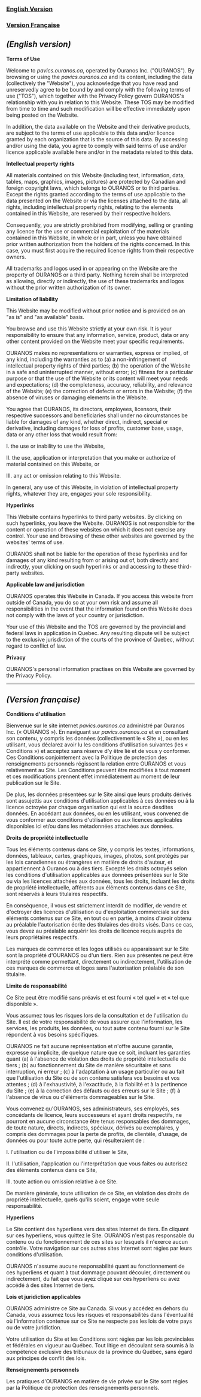 ### [English Version](#english)
### [Version Française](#français)

## <a name="english"></a> *(English version)*

**Terms of Use**

Welcome to *pavics.ouranos.ca*, operated by Ouranos Inc. ("OURANOS"). By
browsing or using the *pavics.ouranos.ca* and its content, including the
data (collectively the "Website"), you acknowledge that you have read
and unreservedly agree to be bound by and comply with the following
terms of use ("TOS"), which together with the Privacy Policy govern
OURANOS's relationship with you in relation to this Website. These TOS
may be modified from time to time and such modification will be
effective immediately upon being posted on the Website.

In addition, the data available on the Website and their derivative
products, are subject to the terms of use applicable to this data and/or
licence granted by each organization that is the source of this data. By
accessing and/or using the data, you agree to comply with said terms of
use and/or licence applicable available here and/or in the metadata
related to this data.

**Intellectual property rights**

All materials contained on this Website (including text, information,
data, tables, maps, graphics, images, pictures) are protected by
Canadian and foreign copyright laws, which belongs to OURANOS or to
third parties. Except the rights granted according to the terms of use
applicable to the data presented on the Website or via the licenses
attached to the data, all rights, including intellectual property
rights, relating to the elements contained in this Website, are reserved
by their respective holders.

Consequently, you are strictly prohibited from modifying, selling or
granting any licence for the use or commercial exploitation of the
materials contained in this Website, in whole or in part, unless you
have obtained prior written authorization from the holders of the rights
concerned. In this case, you must first acquire the required licence
rights from their respective owners.

All trademarks and logos used in or appearing on the Website are the
property of OURANOS or a third party. Nothing herein shall be
interpreted as allowing, directly or indirectly, the use of these
trademarks and logos without the prior written authorization of its
owner.

**Limitation of liability**

This Website may be modified without prior notice and is provided on an
"as is" and "as available" basis.

You browse and use this Website strictly at your own risk. It is your
responsibility to ensure that any information, service, product, data or
any other content provided on the Website meet your specific
requirements.

OURANOS makes no representations or warranties, express or implied, of
any kind, including the warranties as to (a) a non-infringement of
intellectual property rights of third parties; (b) the operation of the
Website in a safe and uninterrupted manner, without error; (c) fitness
for a particular purpose or that the use of the Website or its content
will meet your needs and expectations; (d) the completeness, accuracy,
reliability, and relevance of the Website; (e) the correction of defects
or errors in the Website; (f) the absence of viruses or damaging elements
in the Website.

You agree that OURANOS, its directors, employees, licensors, their
respective successors and beneficiaries shall under no circumstances be
liable for damages of any kind, whether direct, indirect, special or
derivative, including damages for loss of profits, customer base, usage,
data or any other loss that would result from:

I.  the use or inability to use the Website,

II.  the use, application or interpretation that you make or authorize
of material contained on this Website, or

III.  any act or omission relating to this Website.

In general, any use of this Website, in violation of intellectual
property rights, whatever they are, engages your sole responsibility.

**Hyperlinks**

This Website contains hyperlinks to third party websites. By clicking on
such hyperlinks, you leave the Website. OURANOS is not responsible for
the content or operation of these websites on which it does not exercise
any control. Your use and browsing of these other websites are governed
by the websites' terms of use.

OURANOS shall not be liable for the operation of these hyperlinks and
for damages of any kind resulting from or arising out of, both directly and
indirectly, your clicking on such hyperlinks or and accessing to these
third-party websites.

**Applicable law and jurisdiction**

OURANOS operates this Website in Canada. If you access this website from
outside of Canada, you do so at your own risk and assume all
responsibilities in the event that the information found on this Website
does not comply with the laws of your country or jurisdiction.

Your use of this Website and the TOS are governed by the provincial and
federal laws in application in Quebec. Any resulting dispute will be
subject to the exclusive jurisdiction of the courts of the province of
Quebec, without regard to conflict of law.

**Privacy**

OURANOS's personal information practises on this Website are governed by
the Privacy Policy.

---

## <a name="français"></a> *(Version française)*

**Conditions d'utilisation**

Bienvenue sur le site internet *pavics.ouranos.ca* administré par
Ouranos Inc. (« OURANOS »). En naviguant sur *pavics.ouranos.ca* et en
consultant son contenu, y compris les données (collectivement le
« Site »), ou en les utilisant, vous déclarez avoir lu les conditions
d'utilisation suivantes (les « Conditions ») et acceptez sans réserve
d'y être lié et de vous y conformer. Ces Conditions conjointement avec
la Politique de protection des renseignements personnels régissent la
relation entre OURANOS et vous relativement au Site. Les Conditions
peuvent être modifiées à tout moment et ces modifications prennent effet
immédiatement au moment de leur publication sur le Site.

De plus, les données présentées sur le Site ainsi que leurs produits
dérivés sont assujettis aux conditions d'utilisation applicables à ces
données ou à la licence octroyée par chaque organisation qui est la
source desdites données. En accédant aux données, ou en les utilisant,
vous convenez de vous conformer aux conditions d'utilisation ou aux
licences applicables disponibles ici et/ou dans les métadonnées attachées
aux données.

**Droits de propriété intellectuelle**

Tous les éléments contenus dans ce Site, y compris les textes,
informations, données, tableaux, cartes, graphiques, images, photos,
sont protégés par les lois canadiennes ou étrangères en matière de
droits d'auteur, et appartiennent à Ouranos ou à des tiers. Excepté les
droits octroyés selon les conditions d'utilisation applicables aux
données présentées sur le Site ou via les licences attachées aux
données, tous les droits, incluant les droits de propriété
intellectuelle, afférents aux éléments contenus dans ce Site, sont
réservés à leurs titulaires respectifs.

En conséquence, il vous est strictement interdit de modifier, de vendre
et d'octroyer des licences d'utilisation ou d'exploitation commerciale
sur des éléments contenus sur ce Site, en tout ou en partie, à moins
d'avoir obtenu au préalable l'autorisation écrite des titulaires des
droits visés. Dans ce cas, vous devez au préalable acquérir les droits
de licence requis auprès de leurs propriétaires respectifs.

Les marques de commerce et les logos utilisés ou apparaissant sur le
Site sont la propriété d'OURANOS ou d'un tiers. Rien aux présentes ne
peut être interprété comme permettant, directement ou indirectement,
l'utilisation de ces marques de commerce et logos sans l'autorisation
préalable de son titulaire.

**Limite de responsabilité**

Ce Site peut être modifié sans préavis et est fourni « tel quel » et
« tel que disponible ».

Vous assumez tous les risques lors de la consultation et de
l'utilisation du Site. Il est de votre responsabilité de vous assurer
que l'information, les services, les produits, les données, ou tout
autre contenu fourni sur le Site répondent à vos besoins spécifiques.

OURANOS ne fait aucune représentation et n'offre aucune garantie,
expresse ou implicite, de quelque nature que ce soit, incluant les
garanties quant (a) à l'absence de violation des droits de propriété
intellectuelle de tiers ; (b) au fonctionnement du Site de manière
sécuritaire et sans interruption, ni erreur ; (c) à l'adaptation à un
usage particulier ou au fait que l'utilisation du Site ou de son contenu
satisfera vos besoins et vos attentes ; (d) à l'exhaustivité, à
l'exactitude, à la fiabilité et à la pertinence du Site ; (e) à la
correction des défauts ou des erreurs sur le Site ; (f) à l'absence de
virus ou d'éléments dommageables sur le Site.

Vous convenez qu'OURANOS, ses administrateurs, ses employés, ses
concédants de licence, leurs successeurs et ayant droits respectifs, ne
pourront en aucune circonstance être tenus responsables des dommages, de
toute nature, directs, indirects, spéciaux, dérivés ou exemplaires, y
compris des dommages pour la perte de profits, de clientèle, d'usage, de
données ou pour toute autre perte, qui résulteraient de :

I.  l'utilisation ou de l'impossibilité d'utiliser le Site,

II.  l'utilisation, l'application ou l'interprétation que vous faites ou autorisez des éléments contenus dans ce Site,

III.  toute action ou omission relative à ce Site.

De manière générale, toute utilisation de ce Site, en violation des
droits de propriété intellectuelle, quels qu'ils soient, engage votre
seule responsabilité.

**Hyperliens**

Le Site contient des hyperliens vers des sites Internet de tiers. En
cliquant sur ces hyperliens, vous quittez le Site. OURANOS n'est pas
responsable du contenu ou du fonctionnement de ces sites sur lesquels il
n'exerce aucun contrôle. Votre navigation sur ces autres sites Internet
sont régies par leurs conditions d'utilisation.

OURANOS n'assume aucune responsabilité quant au fonctionnement de ces
hyperliens et quant à tout dommage pouvant découler, directement ou
indirectement, du fait que vous ayez cliqué sur ces hyperliens ou avez
accédé à des sites Internet de tiers.

**Lois et juridiction applicables**

OURANOS administre ce Site au Canada. Si vous y accédez en dehors du
Canada, vous assumez tous les risques et responsabilités dans
l'éventualité où l'information contenue sur ce Site ne respecte pas les
lois de votre pays ou de votre juridiction.

Votre utilisation du Site et les Conditions sont régies par les lois
provinciales et fédérales en vigueur au Québec. Tout litige en découlant
sera soumis à la compétence exclusive des tribunaux de la province du
Québec, sans égard aux principes de conflit des lois.

**Renseignements personnels**

Les pratiques d'OURANOS en matière de vie privée sur le Site sont régies
par la Politique de protection des renseignements personnels.
